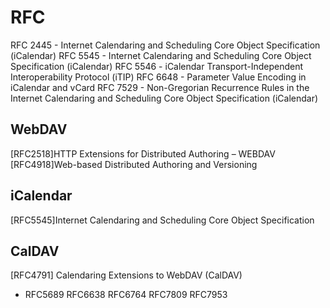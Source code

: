 # RFC
RFC 2445 - Internet Calendaring and Scheduling Core Object Specification (iCalendar)
RFC 5545 - Internet Calendaring and Scheduling Core Object Specification (iCalendar)
RFC 5546 - iCalendar Transport-Independent Interoperability Protocol (iTIP)
RFC 6648 - Parameter Value Encoding in iCalendar and vCard
RFC 7529 - Non-Gregorian Recurrence Rules in the Internet Calendaring and Scheduling Core Object Specification (iCalendar)

## WebDAV
[RFC2518]HTTP Extensions for Distributed Authoring – WEBDAV
[RFC4918]Web-based Distributed Authoring and Versioning
## iCalendar
[RFC5545]Internet Calendaring and Scheduling Core Object Specification
## CalDAV
[RFC4791] Calendaring Extensions to WebDAV (CalDAV)
- RFC5689 RFC6638 RFC6764 RFC7809 RFC7953
